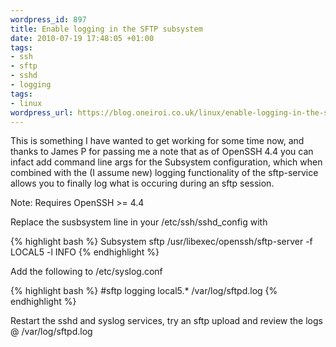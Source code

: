 ```yaml
--- 
wordpress_id: 897
title: Enable logging in the SFTP subsystem
date: 2010-07-19 17:48:05 +01:00
tags: 
- ssh
- sftp
- sshd
- logging
tags: 
- linux
wordpress_url: https://blog.oneiroi.co.uk/linux/enable-logging-in-the-sftp-subsystem
---
```

This is something I have wanted to get working for some time now, and thanks to James P for passing me a note that as of OpenSSH 4.4 you can infact add command line args for the Subsystem configuration, which when combined with the  (I assume new) logging functionality of the sftp-service allows you to finally log what is occuring during an sftp session.

Note: Requires OpenSSH >= 4.4

Replace the susbsystem line in your /etc/ssh/sshd_config with

{% highlight bash %}
Subsystem	sftp	/usr/libexec/openssh/sftp-server -f LOCAL5 -l INFO
{% endhighlight %}

Add the following to /etc/syslog.conf

{% highlight bash %}
#sftp logging
local5.*						/var/log/sftpd.log
{% endhighlight %}

Restart the sshd and syslog services, try an sftp upload and review the logs @ /var/log/sftpd.log
